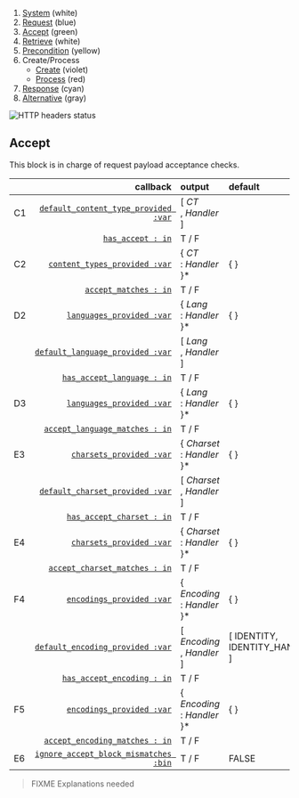 1. [System](README_system.md) (white)
1. [Request](README_request.md) (blue)
1. [Accept](README_accept.md) (green)
1. [Retrieve](README_retrieve.md) (white)
1. [Precondition](README_precondition.md) (yellow)
1. Create/Process
    * [Create](README_create.md) (violet)
    * [Process](README_process.md) (red)
1. [Response](README_response.md) (cyan)
1. [Alternative](README_alternative.md) (gray)

![HTTP headers status](https://rawgithub.com/for-GET/http-decision-diagram/master/httpdd.png)

## Accept

This block is in charge of request payload acceptance checks.

| | callback | output | default
|:-- | ---: | :--- | :---
|C1 | [`default_content_type_provided :var`](#default_content_type_provided-var) | [ *CT*<br>, *Handler*<br>] |
| | [`has_accept : in`](#has_accept--in) | T / F |
|C2 | [`content_types_provided :var`](#content_types_provided-var) | { *CT*<br>: *Handler*<br>}\* | { }
| | [`accept_matches : in`](#accept_matches--in) | T / F |
|D2 | [`languages_provided :var`](#languages_provided-var) | { *Lang*<br>: *Handler*<br>}\* | { }
| | [`default_language_provided :var`](#default_language_provided-var) | [ *Lang*<br>, *Handler*<br>] |
| | [`has_accept_language : in`](#has_accept_language--in) | T / F |
|D3 | [`languages_provided :var`](#languages_provided-var) | { *Lang*<br>: *Handler*<br>}\* | { }
| | [`accept_language_matches : in`](#accept_language_matches--in) | T / F |
|E3 | [`charsets_provided :var`](#charsets_provided-var) | { *Charset*<br>: *Handler*<br>}\* | { }
| | [`default_charset_provided :var`](#default_charset_provided-var) | [ *Charset*<br>, *Handler*<br>] |
| | [`has_accept_charset : in`](#has_accept_charset--in) | T / F |
|E4 | [`charsets_provided :var`](#charsets_provided-var) | { *Charset*<br>: *Handler*<br>}\* | { }
| | [`accept_charset_matches : in`](#accept_charset_matches--in) | T / F |
|F4 | [`encodings_provided :var`](#encodings_provided-var) | { *Encoding*<br>: *Handler*<br>}\* | { }
| | [`default_encoding_provided :var`](#default_encoding_provided-var) | [ *Encoding*<br>, *Handler*<br>] | [ IDENTITY, IDENTITY_HANDLER ]
| | [`has_accept_encoding : in`](#has_accept_encoding--in) | T / F |
|F5 | [`encodings_provided :var`](#encodings_provided-var) | { *Encoding*<br>: *Handler*<br>}\* | { }
| | [`accept_encoding_matches : in`](#accept_encoding_matches--in) | T / F |
|E6 | [`ignore_accept_block_mismatches :bin`](#ignore_accept_block_mismatches-bin) | T / F | FALSE

> FIXME Explanations needed
